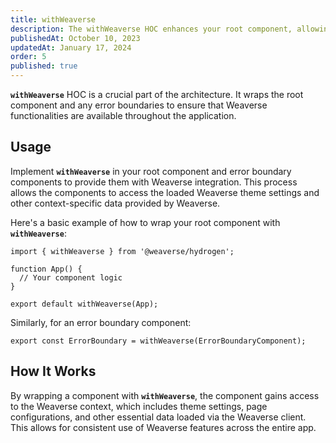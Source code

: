 ```yaml
---
title: withWeaverse
description: The withWeaverse HOC enhances your root component, allowing it to access Weaverse-specific properties and methods.
publishedAt: October 10, 2023
updatedAt: January 17, 2024
order: 5
published: true
---
```


**`withWeaverse`** HOC is a crucial part of the architecture. It wraps the root component and any error boundaries to
ensure that Weaverse functionalities are available throughout the application.

Usage
-----

Implement **`withWeaverse`** in your root component and error boundary components to provide them with Weaverse
integration. This process allows the components to access the loaded Weaverse theme settings and other context-specific
data provided by Weaverse.

Here's a basic example of how to wrap your root component with **`withWeaverse`**:

```tsx
import { withWeaverse } from '@weaverse/hydrogen';

function App() {
  // Your component logic
}

export default withWeaverse(App);
```

Similarly, for an error boundary component:

```tsx
export const ErrorBoundary = withWeaverse(ErrorBoundaryComponent);
```

How It Works
------------

By wrapping a component with **`withWeaverse`**, the component gains access to the Weaverse context, which includes
theme settings, page configurations, and other essential data loaded via the Weaverse client. This allows for consistent
use of Weaverse features across the entire app.